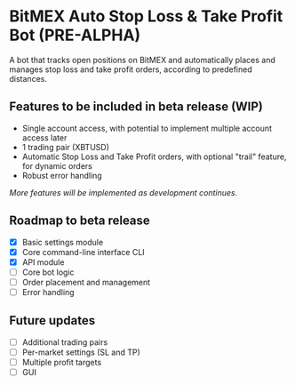 # BitMEX Auto Stop Loss & Take Profit Bot (PRE-ALPHA)

A bot that tracks open positions on BitMEX and automatically places and manages stop loss and take profit orders, according to predefined distances.


## Features to be included in beta release (WIP)

- Single account access, with potential to implement multiple account access later
- 1 trading pair (XBTUSD)
- Automatic Stop Loss and Take Profit orders, with optional "trail" feature, for dynamic orders
- Robust error handling

*More features will be implemented as development continues.*


## Roadmap to beta release

- [x] Basic settings module
- [x] Core command-line interface CLI
- [x] API module
- [ ] Core bot logic
- [ ] Order placement and management
- [ ] Error handling

## Future updates

- [ ] Additional trading pairs
- [ ] Per-market settings (SL and TP)
- [ ] Multiple profit targets
- [ ] GUI